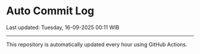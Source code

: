 # Auto Commit Log

Last updated: Tuesday, 16-09-2025 00:11 WIB

---

This repository is automatically updated every hour using GitHub Actions.

